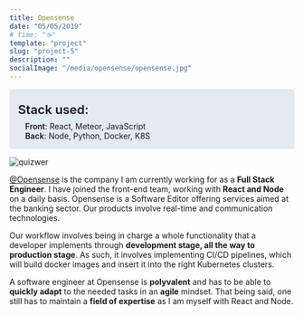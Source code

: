 ```yaml
---
title: Opensense
date: "05/05/2019"
# time: "☕️"
template: "project"
slug: "project-5"
description: ""
socialImage: "/media/opensense/opensense.jpg"
---
```


<div style="background-color: #E4EAF1; padding: 15px; border-radius: 4px;">
<div style="font-size: 1.375rem; font-weight: 600; margin-top: 0.5rem; margin-bottom: 0.5rem;">Stack used:</div>
<div style="margin-left: 0.8rem;"><span style="font-weight: 600;">Front</span>: React, Meteor, JavaScript</div>
<div style="margin-left: 0.8rem;"><span style="font-weight: 600;">Back</span>: Node, Python, Docker, K8S</div>
</div>

![quizwer](/media/opensense/opensense.jpg)

[@Opensense](http://104.155.62.110/en/home/) is the company I am currently working for as a <strong>Full Stack Engineer</strong>. I have joined the front-end team, working with <strong>React and Node</strong> on a daily basis. Opensense is a Software Editor offering services aimed at the banking sector. Our products involve real-time and communication technologies.

Our workflow involves being in charge a whole functionality that a developer implements through <strong>development stage, all the way to production stage</strong>. As such, it involves implementing CI/CD pipelines, which will build docker images and insert it into the right Kubernetes clusters. 

A software engineer at Opensense is <strong>polyvalent</strong> and has to be able to <strong>quickly adapt</strong> to the needed tasks in an <strong>agile</strong> mindset. That being said, one still has to maintain a <strong>field of expertise</strong> as I am myself with React and Node.

